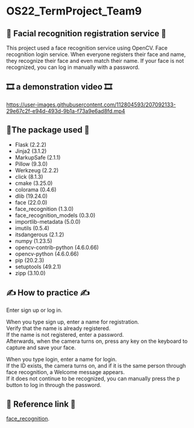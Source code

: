 # OS22_TermProject_Team9
## 🐥 Facial recognition registration service 🐥
This project used a face recognition service using OpenCV. Face recognition login service. When everyone registers their face and name, they recognize their face and even match their name. If your face is not recognized, you can log in manually with a password.

## 🎞️ a demonstration video 🎞️


https://user-images.githubusercontent.com/112804593/207092133-29e67c2f-e94d-493d-9b1a-f73a9e6ad8fd.mp4





## 📃The package used 📃
* Flask (2.2.2)
* Jinja2 (3.1.2) 
* MarkupSafe (2.1.1)
* Pillow (9.3.0)
* Werkzeug (2.2.2)
* click (8.1.3)
* cmake (3.25.0)
* colorama (0.4.6)
* dlib (19.24.0)
* face (22.0.0)
* face_recognition (1.3.0)
* face_recognition_models (0.3.0)
* importlib-metadata (5.0.0)
* imutils (0.5.4)
* itsdangerous (2.1.2)
* numpy (1.23.5)
* opencv-contrib-python (4.6.0.66)
* opencv-python (4.6.0.66)
* pip (20.2.3)
* setuptools (49.2.1)
* zipp (3.10.0)

## ✍️ How to practice ✍️
Enter sign up or log in.

When you type sign up, enter a name for registration.  
Verify that the name is already registered.  
If the name is not registered, enter a password.  
Afterwards, when the camera turns on, press any key on the keyboard to capture and save your face.

When you type login, enter a name for login.  
If the ID exists, the camera turns on, and if it is the same person through face recognition, a Welcome message appears.  
If it does not continue to be recognized, you can manually press the p button to log in through the password.

## 🔗 Reference link 🔗
[face_recognition](https://github.com/ageitgey/face_recognition).
